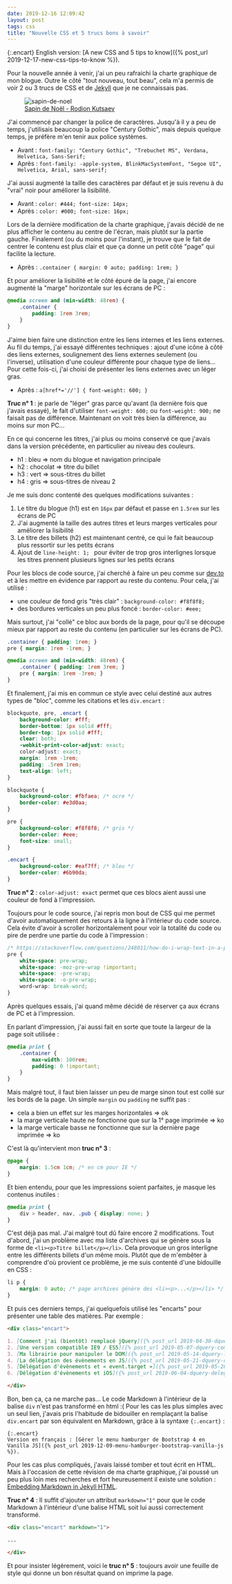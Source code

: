 ```yaml
---
date: 2019-12-16 12:09:42
layout: post
tags: css
title: "Nouvelle CSS et 5 trucs bons à savoir"
---
```


{:.encart}
English version: [A new CSS and 5 tips to know]({% post_url 2019-12-17-new-css-tips-to-know %}).

Pour la nouvelle année à venir, j'ai un peu rafraichi la charte graphique de mon
blogue. Outre le côté "tout nouveau, tout beau", cela m'a permis de voir 2 ou 3
trucs de CSS et de [Jekyll](https://jekyllrb.com/) que je ne connaissais pas.

<figure>
  <img src="/public/2019/sapin-de-noel.jpg" alt="sapin-de-noel" />
  <figcaption>
    <a href="https://unsplash.com/photos/ySNkCkdKyTY">Sapin de Noël - Rodion Kutsaev</a>
  </figcaption>
</figure>

J'ai commencé par changer la police de caractères. Jusqu'à il y a peu de temps,
j'utilisais beaucoup la police "Century Gothic", mais depuis quelque temps, je
préfère m'en tenir aux police systèmes.

* Avant : `font-family: "Century Gothic", "Trebuchet MS", Verdana, Helvetica, Sans-Serif;`
* Après : `font-family: -apple-system, BlinkMacSystemFont, "Segoe UI", Helvetica, Arial, sans-serif;`

J'ai aussi augmenté la taille des caractères par défaut et je suis revenu à du
"vrai" noir pour améliorer la lisibilité.

* Avant : `color: #444; font-size: 14px;`
* Après : `color: #000; font-size: 16px;`

Lors de la dernière modification de la charte graphique, j'avais décidé de ne
plus afficher le contenu au centre de l'écran, mais plutôt sur la partie gauche.
Finalement (ou du moins pour l'instant), je trouve que le fait de centrer le
contenu est plus clair et que ça donne un petit côté "page" qui facilite la
lecture.

* Après : `.container { margin: 0 auto; padding: 1rem; }`

Et pour améliorer la lisibilité et le côté épuré de la page, j'ai encore
augmenté la "marge" horizontale sur les écrans de PC :

```css
@media screen and (min-width: 48rem) {
    .container {
        padding: 1rem 3rem;
    }
}
```

J'aime bien faire une distinction entre les liens internes et les liens
externes. Au fil du temps, j'ai essayé différentes techniques : ajout d'une
icône à côté des liens externes, soulignement des liens externes seulement (ou
l'inverse), utilisation d'une couleur différente pour chaque type de liens...
Pour cette fois-ci, j'ai choisi de présenter les liens externes avec un léger
gras.

* Après : `a[href*='//'] { font-weight: 600; }`

**Truc n° 1** : je parle de "léger" gras parce qu'avant (la dernière fois que
j'avais essayé), le fait d'utiliser `font-weight: 600;` ou `font-weight: 900;`
ne faisait pas de différence. Maintenant on voit très bien la différence, au
moins sur mon PC...

En ce qui concerne les titres, j'ai plus ou moins conservé ce que j'avais dans
la version précédente, en particulier au niveau des couleurs.

* h1 : bleu => nom du blogue et navigation principale
* h2 : chocolat => titre du billet
* h3 : vert => sous-titres du billet
* h4 : gris => sous-titres de niveau 2

Je me suis donc contenté des quelques modifications suivantes :

1. Le titre du blogue (h1) est en `16px` par défaut et passe en `1.5rem` sur les
écrans de PC
1. J'ai augmenté la taille des autres titres et leurs marges verticales pour
améliorer la lisibilité
1. Le titre des billets (h2) est maintenant centré, ce qui le fait beaucoup plus
ressortir sur les petits écrans
1. Ajout de `line-height: 1; ` pour éviter de trop gros interlignes lorsque les
titres prennent plusieurs lignes sur les petits écrans

Pour les blocs de code source, j'ai cherché à faire un peu comme sur [dev.to](https://dev.to/)
et à les mettre en évidence par rapport au reste du contenu. Pour cela, j'ai
utilisé :

* une couleur de fond gris "très clair" : `background-color: #f8f8f8;`
* des bordures verticales un peu plus foncé : `border-color: #eee;`

Mais surtout, j'ai "collé" ce bloc aux bords de la page, pour qu'il se découpe
mieux par rapport au reste du contenu (en particulier sur les écrans de PC).

```css
.container { padding: 1rem; }
pre { margin: 1rem -1rem; }

@media screen and (min-width: 48rem) {
    .container { padding: 1rem 3rem; }
    pre { margin: 1rem -3rem; }
}
```

Et finalement, j'ai mis en commun ce style avec celui destiné aux autres types
de "bloc", comme les citations et les `div.encart` :

```css
blockquote, pre, .encart {
    background-color: #fff;
    border-bottom: 1px solid #fff;
    border-top: 1px solid #fff;
    clear: both;
    -webkit-print-color-adjust: exact;
    color-adjust: exact;
    margin: 1rem -1rem;
    padding: .5rem 1rem;
    text-align: left;
}

blockquote {
    background-color: #fbfaea; /* ocre */
    border-color: #e3d0aa;
}

pre {
    background-color: #f8f8f8; /* gris */
    border-color: #eee;
    font-size: small;
}

.encart {
    background-color: #eaf7ff; /* bleu */
    border-color: #6b90da;
}
```

**Truc n° 2** : `color-adjust: exact` permet que ces blocs aient aussi une
couleur de fond à l'impression.

Toujours pour le code source, j'ai repris mon bout de CSS qui me permet d'avoir
automatiquement des retours à la ligne à l'intérieur du code source. Cela évite
d'avoir à scroller horizontalement pour voir la totalité du code ou pire de
perdre une partie du code à l'impression :

```css
/* https://stackoverflow.com/questions/248011/how-do-i-wrap-text-in-a-pre-tag */
pre {
    white-space: pre-wrap;
    white-space: -moz-pre-wrap !important;
    white-space: -pre-wrap;
    white-space: -o-pre-wrap;
    word-wrap: break-word;
}
```

Après quelques essais, j'ai quand même décidé de réserver ça aux écrans de PC et
à l'impression.

En parlant d'impression, j'ai aussi fait en sorte que toute la largeur de la
page soit utilisée :

```css
@media print {
    .container {
        max-width: 100rem;
        padding: 0 !important;
    }
}
```

Mais malgré tout, il faut bien laisser un peu de marge sinon tout est collé sur
les bords de la page. Un simple `margin` ou `padding` ne suffit pas :

* cela a bien un effet sur les marges horizontales => ok
* la marge verticale haute ne fonctionne que sur la 1° page imprimée => ko
* la marge verticale basse ne fonctionne que sur la dernière page imprimée => ko

C'est là qu'intervient mon **truc n° 3** :

```css
@page {
    margin: 1.5cm 1cm; /* en cm pour IE */
}
```

Et bien entendu, pour que les impressions soient parfaites, je masque les
contenus inutiles :

```css
@media print {
    div > header, nav, .pub { display: none; }
}
```

C'est déjà pas mal. J'ai malgré tout dû faire encore 2 modifications. Tout
d'abord, j'ai un problème avec ma liste d'archives qui se génère sous la forme
de `<li><p>Titre billet</p></li>`. Cela provoque un gros interligne entre les
différents billets d'un même mois. Plutôt que de m'embêter à comprendre d'où
provient ce problème, je me suis contenté d'une bidouille en CSS :

```css
li p {
    margin: 0 auto; /* page archives génère des <li><p>...</p></li> */
}
```

Et puis ces derniers temps, j'ai quelquefois utilisé les "encarts" pour
présenter une table des matières. Par exemple :

```markdown
<div class="encart">

1. [Comment j'ai (bientôt) remplacé jQuery]({% post_url 2019-04-30-dquery-remplacer-jquery %})
2. [Une version compatible IE9 / ES5]({% post_url 2019-05-07-dquery-compatibilite-ie9-es5 %})
3. [Ma librairie pour manipuler le DOM]({% post_url 2019-05-14-dquery-librairie-js-manipulation-dom %})
4. [La délégation des évènements en JS]({% post_url 2019-05-21-dquery-delegation-evenement-javascript %})
5. [Délégation d'évènements et « event.target »]({% post_url 2019-05-28-dquery-delegation-evenement-event-target %})
6. [Délégation d'évènements et iOS]({% post_url 2019-06-04-dquery-delegation-evenement-ios %})

</div>
```

Bon, ben ça, ça ne marche pas... Le code Markdown à l'intérieur de la balise
`div` n'est pas transformé en html :( Pour les cas les plus simples avec un seul
lien, j'avais pris l'habitude de bidouiller en remplaçant la balise `div.encart`
par son équivalent en Markdown, grâce à la syntaxe `{:.encart}` :

```
{:.encart}
Version en français : [Gérer le menu hamburger de Bootstrap 4 en Vanilla JS]({% post_url 2019-12-09-menu-hamburger-bootstrap-vanilla-js %}).
```

Pour les cas plus compliqués, j'avais laissé tomber et tout écrit en HTML. Mais
à l'occasion de cette révision de ma charte graphique, j'ai poussé un peu plus
loin mes recherches et fort heureusement il existe une solution : [Embedding
Markdown in Jekyll HTML](https://stackoverflow.com/a/23384161).

**Truc n° 4** : Il suffit d'ajouter un attribut `markdown="1"` pour que le code
Markdown à l'intérieur d'une balise HTML soit lui aussi correctement transformé.

```markdown
<div class="encart" markdown="1">

...

</div>
```

Et pour insister légèrement, voici le **truc n° 5** : toujours avoir une feuille
de style qui donne un bon résultat quand on imprime la page.
